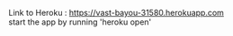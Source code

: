 Link to Heroku : https://vast-bayou-31580.herokuapp.com <br />
start the app by running 'heroku open'